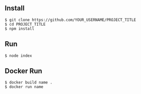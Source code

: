 ## Install

    $ git clone https://github.com/YOUR_USERNAME/PROJECT_TITLE
    $ cd PROJECT_TITLE
    $ npm install

## Run
    $ node index

## Docker Run
    $ docker build name .
    $ docker run name
